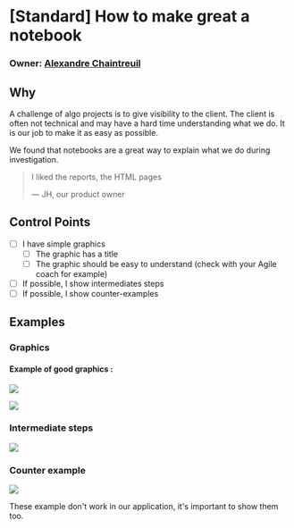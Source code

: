# \[Standard\] How to make great a notebook

### Owner: [Alexandre Chaintreuil](https://github.com/achntrl)

## Why

A challenge of algo projects is to give visibility to the client. The client is often not technical and may have a hard time understanding what we do. It is our job to make it as easy as possible.

We found that notebooks are a great way to explain what we do during investigation.

> I liked the reports, the HTML pages
>
> — JH, our product owner

## Control Points

* [ ] I have simple graphics
  * [ ] The graphic has a title
  * [ ] The graphic should be easy to understand \(check with your Agile coach for example\)
* [ ] If possible, I show intermediates steps
* [ ] If possible, I show counter-examples

## Examples

### Graphics

#### Example of good graphics :

![](https://i.imgur.com/ailmdCD.png)

![](https://i.imgur.com/IkMoWyX.png)

### Intermediate steps

![](https://i.imgur.com/K1CmJVL.png)

### Counter example

![](https://i.imgur.com/LDNP7Oz.png)

These example don't work in our application, it's important to show them too.

